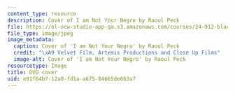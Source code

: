 ```yaml
---
content_type: resource
description: Cover of I am Not Your Negro by Raoul Peck
file: https://ol-ocw-studio-app-qa.s3.amazonaws.com/courses/24-912-black-matters-introduction-to-black-studies-spring-2017/e81f64b712a0fd1aa67584665de663a7_ianyn.jpg
file_type: image/jpeg
image_metadata:
  caption: Cover of 'I am Not Your Negro' by Raoul Peck
  credit: "\xA9 Velvet Film, Artemis Productions and Close Up Films"
  image-alt: Cover of 'I am Not Your Negro' by Raoul Peck
resourcetype: Image
title: DVD cover
uid: e81f64b7-12a0-fd1a-a675-84665de663a7
---
```


